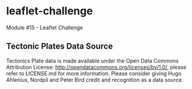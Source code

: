 # leaflet-challenge
Module #15 - Leaflet Challenge




## Tectonic Plates Data Source

Tectonics Plate data is made available under the Open Data Commons Attribution License: http://opendatacommons.org/licenses/by/1.0/, please refer to LICENSE.md for more information. Please consider giving Hugo Ahlenius, Nordpil and Peter Bird credit and recognition as a data source.
